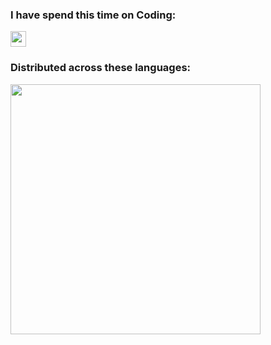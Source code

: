 <h3>I have spend this time on Coding:</h3>
<img src="https://wakatime.com/badge/user/0ffdc965-28fd-4d6c-91f3-16766966a5c0.svg" style="height: 25px;"></img>
<h3>Distributed across these languages:</h3>
<img  src="https://wakatime.com/share/@BMathice/2baebcb4-9aaf-46b9-931a-85fd3e91b5d4.svg" style="height: 400px;"></img>
